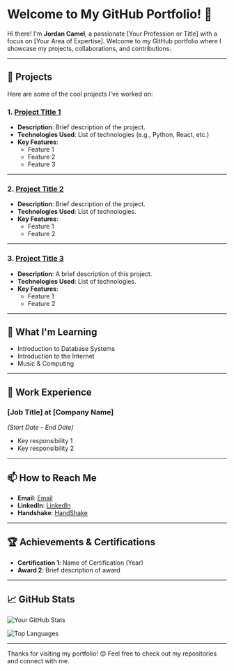 # Welcome to My GitHub Portfolio! 👋

Hi there! I'm **Jordan Camel**, a passionate [Your Profession or Title] with a focus on [Your Area of Expertise]. Welcome to my GitHub portfolio where I showcase my projects, collaborations, and contributions.

---

## 🔭 Projects

Here are some of the cool projects I've worked on:

### 1. [Project Title 1](https://github.com/yourusername/project1)
- **Description**: Brief description of the project.
- **Technologies Used**: List of technologies (e.g., Python, React, etc.)
- **Key Features**:
  - Feature 1
  - Feature 2
  - Feature 3

---

### 2. [Project Title 2](https://github.com/yourusername/project2)
- **Description**: Brief description of the project.
- **Technologies Used**: List of technologies.
- **Key Features**:
  - Feature 1
  - Feature 2

---

### 3. [Project Title 3](https://github.com/yourusername/project3)
- **Description**: A brief description of this project.
- **Technologies Used**: List of technologies.
- **Key Features**:
  - Feature 1
  - Feature 2

---

## 🌱 What I'm Learning

- Introduction to Database Systems
- Introduction to the Internet
- Music & Computing

---

## 💼 Work Experience

### **[Job Title]** at [Company Name]  
*(Start Date - End Date)*
- Key responsibility 1
- Key responsibility 2

---

## 📫 How to Reach Me

- **Email**: [Email](jcamel@berkeley.edu)
- **LinkedIn**: [LinkedIn](https://www.linkedin.com/in/jordan-camel-b74424268/)
- **Handshake**: [HandShake](https://berkeley.joinhandshake.com/profiles/33149893)

---

## 🏆 Achievements & Certifications

- **Certification 1**: Name of Certification (Year)
- **Award 2**: Brief description of award

---

## 📈 GitHub Stats

![Your GitHub Stats](https://github-readme-stats.vercel.app/api?username=yourusername&show_icons=true&theme=radical)

![Top Languages](https://github-readme-stats.vercel.app/api/top-langs/?username=yourusername&layout=compact&theme=radical)

---

Thanks for visiting my portfolio! 😊 Feel free to check out my repositories and connect with me.
